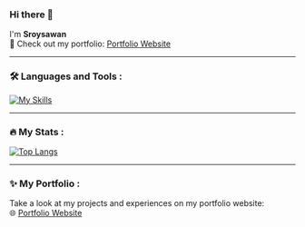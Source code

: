 ### Hi there 👋

I'm **Sroysawan**  
🌟 Check out my portfolio: [Portfolio Website](https://sroysawan.netlify.app/)

---

### :hammer_and_wrench: Languages and Tools :
[![My Skills](https://skillicons.dev/icons?i=html,css,js,bootstrap,tailwind,materialui,react,vite,nodejs,express,mysql,prisma,postman&perline=7)](https://skillicons.dev)

---

### :fire: My Stats :
[![Top Langs](https://github-readme-stats.vercel.app/api/top-langs/?username=sroysawan&layout=compact&theme=vision-friendly-dark)](https://github.com/anuraghazra/github-readme-stats)

---

### :sparkles: My Portfolio :
Take a look at my projects and experiences on my portfolio website:  
🌐 [Portfolio Website](https://sroysawan.netlify.app/)

<!--### Connect with me :
<p align="left">
<a href="https://linkedin.com/in/sroysawan-kladcheydee-8058a9287" target="blank"><img align="center" src="https://raw.githubusercontent.com/rahuldkjain/github-profile-readme-generator/master/src/images/icons/Social/linked-in-alt.svg"  height="30" width="40" /></a>
</p>-->


